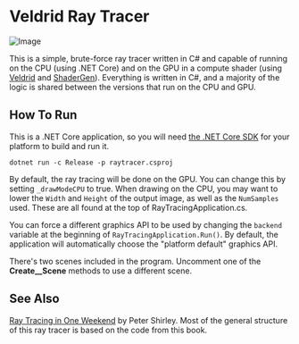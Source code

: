 # Veldrid Ray Tracer

![Image](https://i.imgur.com/kFMTcu8.jpg)

This is a simple, brute-force ray tracer written in C# and capable of running on the CPU (using .NET Core) and on the GPU in a compute shader (using [Veldrid](https://mellinoe.github.io/veldrid-docs/) and [ShaderGen](https://github.com/mellinoe/shadergen)). Everything is written in C#, and a majority of the logic is shared between the versions that run on the CPU and GPU.

## How To Run

This is a .NET Core application, so you will need [the .NET Core SDK](https://www.microsoft.com/net/download/windows) for your platform to build and run it.

`dotnet run -c Release -p raytracer.csproj`

By default, the ray tracing will be done on the GPU. You can change this by setting `_drawModeCPU` to true. When drawing on the CPU, you may want to lower the `Width` and `Height` of the output image, as well as the `NumSamples` used. These are all found at the top of RayTracingApplication.cs.

You can force a different graphics API to be used by changing the `backend` variable at the beginning of `RayTracingApplication.Run()`. By default, the application will automatically choose the "platform default" graphics API.

There's two scenes included in the program. Uncomment one of the **Create__Scene** methods to use a different scene.

## See Also

[Ray Tracing in One Weekend](http://in1weekend.blogspot.com/2016/01/ray-tracing-in-one-weekend.html) by Peter Shirley. Most of the general structure of this ray tracer is based on the code from this book.